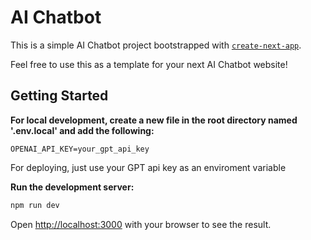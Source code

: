 <h1>AI Chatbot</h1>

This is a simple AI Chatbot project bootstrapped with [`create-next-app`](https://github.com/vercel/next.js/tree/canary/packages/create-next-app).

Feel free to use this as a template for your next AI Chatbot website!

## Getting Started



**For local development, create a new file in the root directory named '.env.local' and add the following:**
```env
OPENAI_API_KEY=your_gpt_api_key
```

For deploying, just use your GPT api key as an enviroment variable

**Run the development server:**

```bash
npm run dev
```

Open [http://localhost:3000](http://localhost:3000) with your browser to see the result.


